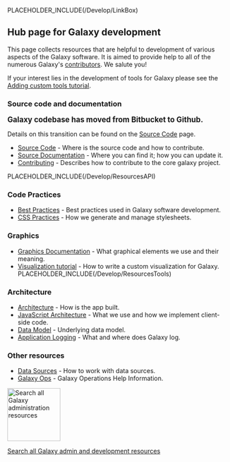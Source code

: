 PLACEHOLDER_INCLUDE(/Develop/LinkBox)

## Hub page for Galaxy development

This page collects resources that are helpful to development of various aspects of the Galaxy software. It is aimed to provide help to all of the numerous Galaxy's [contributors](https://www.openhub.net/p/galaxybx/contributors/summary). We salute you!

If your interest lies in the development of tools for Galaxy please see the [Adding custom tools tutorial](../Admin/Tools/AddToolTutorial).

### Source code and documentation

<span style="font-size: larger;"> **Galaxy codebase has moved from Bitbucket to Github.** </span>

Details on this transition can be found on the [Source Code](SourceCode) page.

* [Source Code](SourceCode) - Where is the source code and how to contribute.
* [Source Documentation](SourceDoc) - Where you can find it; how you can update it.
* [Contributing](https://github.com/galaxyproject/galaxy/blob/dev/CONTRIBUTING.md) - Describes how to contribute to the core galaxy project.

PLACEHOLDER_INCLUDE(/Develop/ResourcesAPI)

### Code Practices
* [Best Practices](BestPractices) - Best practices used in Galaxy software development.
* [CSS Practices](CSS) - How we generate and manage stylesheets.

### Graphics
* [Graphics Documentation](Graphics) - What graphical elements we use and their meaning.
* [Visualization tutorial](Visualizations) - How to write a custom visualization for Galaxy.
PLACEHOLDER_INCLUDE(/Develop/ResourcesTools)

### Architecture
* [Architecture](Architecture) - How is the app built.
* [JavaScript Architecture](JSA) - What we use and how we implement client-side code.
* [Data Model](../Admin/Internals/DataModel) - Underlying data model.
* [Application Logging](../Admin/Internals/ApplicationLogging) - What and where does Galaxy log.

### Other resources
* [Data Sources](../Admin/Internals/DataSources) - How to work with data sources.
* [Galaxy Ops](../Admin/Internals/GalaxyOps) - Galaxy Operations Help Information.

<div class='center'>
<a href='http://galaxyproject.org/search/getgalaxy'><img src='/Images/Logos/GetGalaxySearch.png' alt='Search all Galaxy administration resources' width="120" /></a>

[Search all Galaxy admin and development resources](http://galaxyproject.org/search/getgalaxy)
</div>
